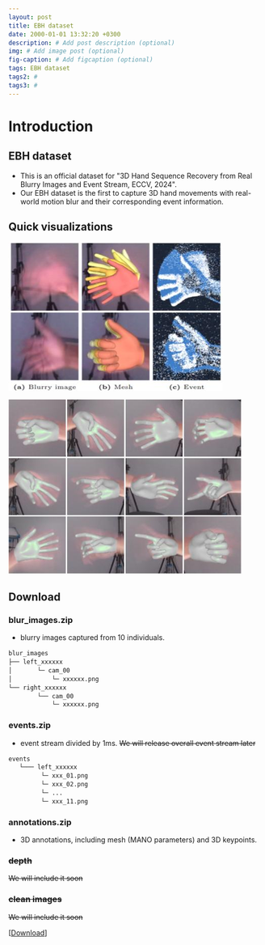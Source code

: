 ```yaml
---
layout: post
title: EBH dataset
date: 2000-01-01 13:32:20 +0300
description: # Add post description (optional)
img: # Add image post (optional)
fig-caption: # Add figcaption (optional)
tags: EBH dataset
tags2: #
tags3: #
---
```


# Introduction
## EBH dataset
- This is an official dataset for "3D Hand Sequence Recovery from Real Blurry Images and Event Stream, ECCV, 2024".
- Our EBH dataset is the first to capture 3D hand movements with real-world motion blur and their corresponding event information.


## Quick visualizations
![alt text](../assets/img/ebh_sample.jpg) 

![alt text](../assets/img/ebh_mesh.jpg)


## Download
### blur_images.zip
- blurry images captured from 10 individuals.
```bash
blur_images
├── left_xxxxxx
│       └─ cam_00
│           └─ xxxxxx.png
└── right_xxxxxx
        └── cam_00  
            └─ xxxxxx.png
``` 
### events.zip
- event stream divided by 1ms. ~~We will release overall event stream later~~
```bash
events
   └─── left_xxxxxx
         └─ xxx_01.png
         └─ xxx_02.png
         └─ ...
         └─ xxx_11.png
``` 

### annotations.zip
- 3D annotations, including mesh (MANO parameters) and 3D keypoints.
### ~~depth~~
~~We will include it soon~~
### ~~clean images~~
~~We will include it soon~~

[[Download]([https://arxiv.org/pdf/2303.15417.pdf](https://drive.google.com/drive/folders/1U5p64YJ2wMQeJTiAQl5Zer5rqyK8rnJh?usp=sharing))]


